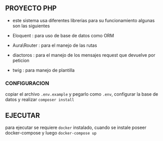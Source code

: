 ## PROYECTO PHP 

- este sistema usa diferentes librerias para su funcionamiento algunas son las siguientes

- Eloquent : para uso de base de datos como ORM
- Aura\Router : para el manejo de las rutas
- diactoros : para el manejo de los mensajes request que devuelve por peticion
- twig : para manejo de plantilla

### CONFIGURACION
copiar el archivo `.env.example` y pegarlo como `.env`, configurar la base de datos y realizar `composer install`

## EJECUTAR
para ejecutar se requiere `docker` instalado, cuando se instale poseer docker-compose y luego `docker-compose up`